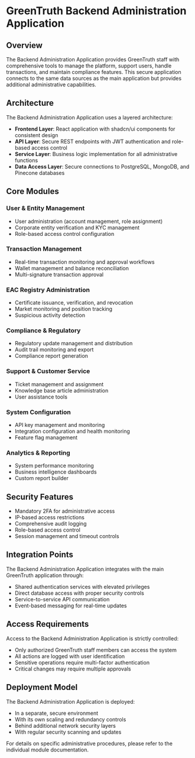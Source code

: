 
# GreenTruth Backend Administration Application

## Overview

The Backend Administration Application provides GreenTruth staff with comprehensive tools to manage the platform, support users, handle transactions, and maintain compliance features. This secure application connects to the same data sources as the main application but provides additional administrative capabilities.

## Architecture

The Backend Administration Application uses a layered architecture:

- **Frontend Layer**: React application with shadcn/ui components for consistent design
- **API Layer**: Secure REST endpoints with JWT authentication and role-based access control
- **Service Layer**: Business logic implementation for all administrative functions
- **Data Access Layer**: Secure connections to PostgreSQL, MongoDB, and Pinecone databases

## Core Modules

### User & Entity Management

- User administration (account management, role assignment)
- Corporate entity verification and KYC management
- Role-based access control configuration

### Transaction Management

- Real-time transaction monitoring and approval workflows
- Wallet management and balance reconciliation
- Multi-signature transaction approval

### EAC Registry Administration

- Certificate issuance, verification, and revocation
- Market monitoring and position tracking
- Suspicious activity detection

### Compliance & Regulatory

- Regulatory update management and distribution
- Audit trail monitoring and export
- Compliance report generation

### Support & Customer Service

- Ticket management and assignment
- Knowledge base article administration
- User assistance tools

### System Configuration

- API key management and monitoring
- Integration configuration and health monitoring
- Feature flag management

### Analytics & Reporting

- System performance monitoring
- Business intelligence dashboards
- Custom report builder

## Security Features

- Mandatory 2FA for administrative access
- IP-based access restrictions
- Comprehensive audit logging
- Role-based access control
- Session management and timeout controls

## Integration Points

The Backend Administration Application integrates with the main GreenTruth application through:

- Shared authentication services with elevated privileges
- Direct database access with proper security controls
- Service-to-service API communication
- Event-based messaging for real-time updates

## Access Requirements

Access to the Backend Administration Application is strictly controlled:

- Only authorized GreenTruth staff members can access the system
- All actions are logged with user identification
- Sensitive operations require multi-factor authentication
- Critical changes may require multiple approvals

## Deployment Model

The Backend Administration Application is deployed:

- In a separate, secure environment
- With its own scaling and redundancy controls
- Behind additional network security layers
- With regular security scanning and updates

For details on specific administrative procedures, please refer to the individual module documentation.
